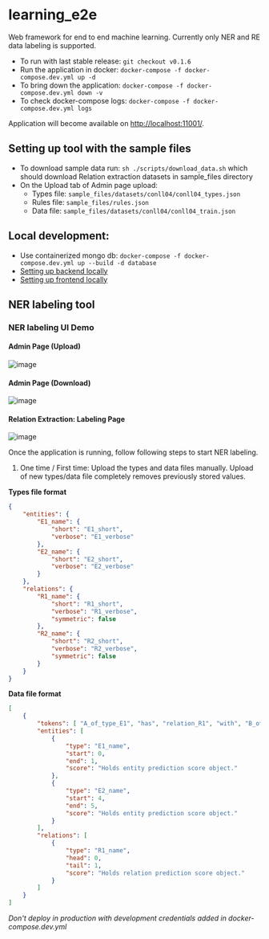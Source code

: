 # learning_e2e
Web framework for end to end machine learning. Currently only NER and RE data labeling is supported.

* To run with last stable release: `git checkout v0.1.6`
* Run the application in docker: `docker-compose -f docker-compose.dev.yml up -d`
* To bring down the application: `docker-compose -f docker-compose.dev.yml down -v`
* To check docker-compose logs: `docker-compose -f docker-compose.dev.yml logs`

Application will become available on [http://localhost:11001/](http://localhost:11001/).

## Setting up tool with the sample files
* To download sample data run: `sh ./scripts/download_data.sh` which should download Relation extraction datasets in sample_files directory
* On the Upload tab of Admin page upload:
    - Types file: `sample_files/datasets/conll04/conll04_types.json`
    - Rules file: `sample_files/rules.json`
    - Data file: `sample_files/datasets/conll04/conll04_train.json`


## Local development:
* Use containerized mongo db: `docker-compose -f docker-compose.dev.yml up --build -d database`
* [Setting up backend locally](./backend/README.md)
* [Setting up frontend locally](./frontend/README.md)

## NER labeling tool

### NER labeling UI Demo
#### Admin Page (Upload)
![image](https://user-images.githubusercontent.com/14326083/221099363-182d6e8e-d419-4ae0-a828-7f27aec9b82d.png)
#### Admin Page (Download)
![image](https://user-images.githubusercontent.com/14326083/221099456-6b2f0136-628c-42ff-89ec-a18b0a9f2d16.png)
#### Relation Extraction: Labeling Page
![image](https://user-images.githubusercontent.com/14326083/221099603-4728e623-585d-4b91-bfa4-5182d1ac0e6a.png)

Once the application is running, follow following steps to start NER labeling.
1. One time / First time: Upload the types and data files manually. Upload of new types/data file completely removes previously stored values.

**Types file format**
```json
{
    "entities": {
        "E1_name": {
            "short": "E1_short",
            "verbose": "E1_verbose"
        },
        "E2_name": {
            "short": "E2_short",
            "verbose": "E2_verbose"
        }
    },
    "relations": {
        "R1_name": {
            "short": "R1_short",
            "verbose": "R1_verbose",
            "symmetric": false
        },
        "R2_name": {
            "short": "R2_short",
            "verbose": "R2_verbose",
            "symmetric": false
        }
    }
}

```

**Data file format**
```json
[
    {
        "tokens": [ "A_of_type_E1", "has", "relation_R1", "with", "B_of_type_E2", "."],
        "entities": [
            {
                "type": "E1_name",
                "start": 0,
                "end": 1,
                "score": "Holds entity prediction score object."
            },
            {
                "type": "E2_name",
                "start": 4,
                "end": 5,
                "score": "Holds entity prediction score object."
            }
        ],
        "relations": [
            {
                "type": "R1_name",
                "head": 0,
                "tail": 1,
                "score": "Holds relation prediction score object."
            }
        ]
    }
]
```

*Don't deploy in production with development credentials added in docker-compose.dev.yml*
